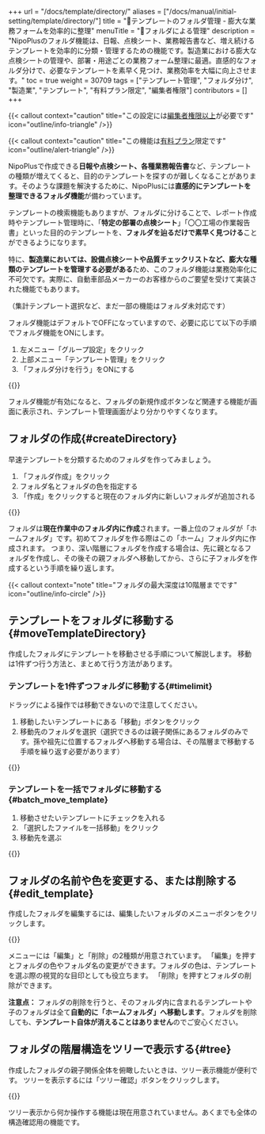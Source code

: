+++
url = "/docs/template/directory/"
aliases = ["/docs/manual/initial-setting/template/directory/"]
title = "📂テンプレートのフォルダ管理 - 膨大な業務フォームを効率的に整理"
menuTitle = "📂フォルダによる管理"
description = "NipoPlusのフォルダ機能は、日報、点検シート、業務報告書など、増え続けるテンプレートを効率的に分類・管理するための機能です。製造業における膨大な点検シートの管理や、部署・用途ごとの業務フォーム整理に最適。直感的なフォルダ分けで、必要なテンプレートを素早く見つけ、業務効率を大幅に向上させます。"
toc = true
weight = 30709
tags = ["テンプレート管理", "フォルダ分け", "製造業",  "テンプレート", "有料プラン限定", "編集者権限"]
contributors = []
+++

{{< callout context="caution" title="この設定には[編集者権限以上](/docs/setup/staff-global/rank/#manager)が必要です" icon="outline/info-triangle" />}}

{{< callout context="caution" title="この機能は[有料プラン](/docs/price/#fee)限定です" icon="outline/alert-triangle" />}}

NipoPlusで作成できる**日報や点検シート、各種業務報告書**など、テンプレートの種類が増えてくると、目的のテンプレートを探すのが難しくなることがあります。そのような課題を解決するために、NipoPlusには**直感的にテンプレートを整理できるフォルダ機能**が備わっています。

テンプレートの検索機能もありますが、フォルダに分けることで、レポート作成時やテンプレート管理時に、「**特定の部署の点検シート**」「〇〇工場の作業報告書」といった目的のテンプレートを、**フォルダを辿るだけで素早く見つける**ことができるようになります。

特に、**製造業においては、設備点検シートや品質チェックリストなど、膨大な種類のテンプレートを管理する必要がある**ため、このフォルダ機能は業務効率化に不可欠です。実際に、自動車部品メーカーのお客様からのご要望を受けて実装された機能でもあります。

（集計テンプレート選択など、まだ一部の機能はフォルダ未対応です）

フォルダ機能はデフォルトでOFFになっていますので、必要に応じて以下の手順でフォルダ機能をONにします。

1.  左メニュー「グループ設定」をクリック
2.  上部メニュー「テンプレート管理」をクリック
3.  「フォルダ分けを行う」をONにする

{{<icatch filename="img/use-directory" msg="日報、点検シート、作業報告書など、テンプレートの数が多い場合はフォルダ分けしたほうが見やすく、目的のテンプレートを素早く見つけられます" alice="ok">}}

フォルダ機能が有効になると、フォルダの新規作成ボタンなど関連する機能が画面に表示され、テンプレート管理画面がより分かりやすくなります。

## フォルダの作成{#createDirectory}

早速テンプレートを分類するためのフォルダを作ってみましょう。

1.  「フォルダ作成」をクリック
1.  フォルダ名とフォルダの色を指定する
1.  「作成」をクリックすると現在のフォルダ内に新しいフォルダが追加される

{{<icatch filename="img/make-directory" msg="製造部、営業部、〇〇工場点検など、まずはテンプレートを分類するためのフォルダを作ってみよう！現在の作業フォルダ内に追加されます" alice="book">}}

フォルダは**現在作業中のフォルダ内に作成**されます。一番上位のフォルダが「ホームフォルダ」です。初めてフォルダを作る際はこの「ホーム」フォルダ内に作成されます。
つまり、深い階層にフォルダを作成する場合は、先に親となるフォルダを作成し、その後その親フォルダへ移動してから、さらに子フォルダを作成するという手順を繰り返します。

{{< callout context="note" title="フォルダの最大深度は10階層までです" icon="outline/info-circle" />}}

## テンプレートをフォルダに移動する{#moveTemplateDirectory}

作成したフォルダにテンプレートを移動させる手順について解説します。
移動は1件ずつ行う方法と、まとめて行う方法があります。

### テンプレートを1件ずつフォルダに移動する{#timelimit}

ドラッグによる操作では移動できないので注意してください。

1.  移動したいテンプレートにある「移動」ボタンをクリック
1.  移動先のフォルダを選択（選択できるのは親子関係にあるフォルダのみです。孫や祖先に位置するフォルダへ移動する場合は、その階層まで移動する手順を繰り返す必要があります）

{{<icatch filename="img/move" msg="日報テンプレートや点検シートを、作成したフォルダへ移動してみましょう。部署別、用途別に整理できます" alice="here">}}

### テンプレートを一括でフォルダに移動する{#batch_move_template}

1.  移動させたいテンプレートにチェックを入れる
1.  「選択したファイルを一括移動」をクリック
1.  移動先を選ぶ

{{<icatch filename="img/move-batch" msg="複数の日報や点検シートをまとめて選び、一括でフォルダに移動することが可能です。大量のテンプレートも効率的に整理できます" alice="ok">}}

## フォルダの名前や色を変更する、または削除する{#edit_template}

作成したフォルダを編集するには、編集したいフォルダのメニューボタンをクリックします。

{{<icatch filename="img/directory-setting" msg="フォルダの名前変更や色の設定、削除は、フォルダ横のメニューボタンから行います" alice="here">}}

メニューには「編集」と「削除」の2種類が用意されています。
「編集」を押すとフォルダの色やフォルダ名の変更ができます。フォルダの色は、テンプレートを選ぶ際の視覚的な目印としても役立ちます。
「削除」を押すとフォルダの削除ができます。

**注意点：** フォルダの削除を行うと、そのフォルダ内に含まれるテンプレートや子のフォルダは全て**自動的に「ホームフォルダ」へ移動します**。フォルダを削除しても、**テンプレート自体が消えることはありません**のでご安心ください。

## フォルダの階層構造をツリーで表示する{#tree}

作成したフォルダの親子関係全体を俯瞰したいときは、ツリー表示機能が便利です。
ツリーを表示するには「ツリー確認」ボタンをクリックします。

{{<icatch filename="img/tree-view" msg="現在のフォルダツリー構造を俯瞰して、テンプレートの整理状況を確認してみましょう。例えば、製造部、工場別、設備種類別といった階層構造を視覚的に把握できます" alice="ok">}}

ツリー表示から何か操作する機能は現在用意されていません。あくまでも全体の構造確認用の機能です。
